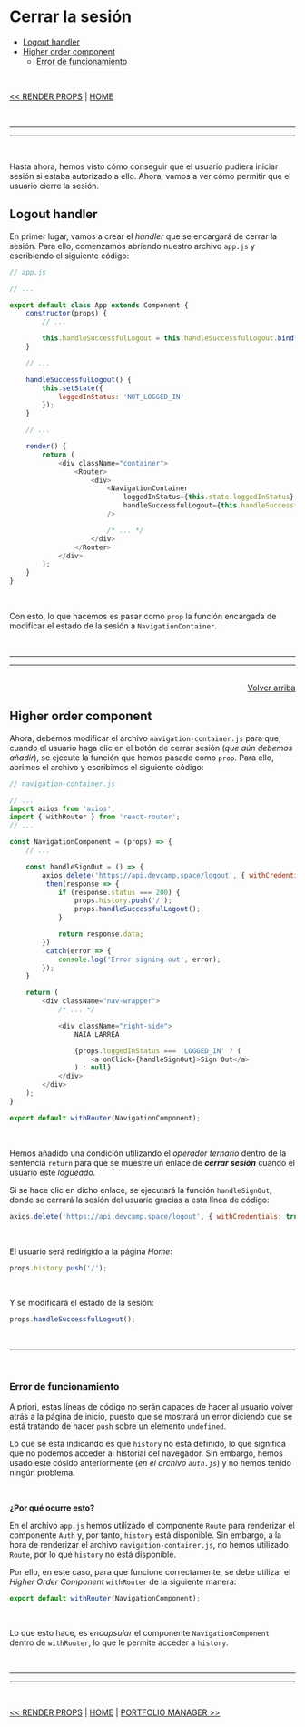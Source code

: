 # Cerrar la sesión

<div id='index'></div>

* [Logout handler](#logout-handler)
* [Higher order component](#higher-order-component)
    * [Error de funcionamiento](#error-de-funcionamiento)

<br/>

[<< RENDER PROPS](./23_render_props.md#render-props) | [HOME](../../../README.md#devcamp)


<br/><hr/>
<hr/><br/>


Hasta ahora, hemos visto cómo conseguir que el usuario pudiera iniciar sesión si estaba autorizado a ello. Ahora, vamos a ver cómo permitir que el usuario cierre la sesión.


## Logout handler

En primer lugar, vamos a crear el *handler* que se encargará de cerrar la sesión. Para ello, comenzamos abriendo nuestro archivo `app.js` y escribiendo el siguiente código:

```js
// app.js

// ...

export default class App extends Component {
    constructor(props) {
        // ...

        this.handleSuccessfulLogout = this.handleSuccessfulLogout.bind(this);
    }

    // ...

    handleSuccessfulLogout() {
        this.setState({
            loggedInStatus: 'NOT_LOGGED_IN'
        });
    }

    // ...

    render() {
        return (
            <div className="container">
                <Router>
                    <div>
                        <NavigationContainer
                            loggedInStatus={this.state.loggedInStatus}
                            handleSuccessfulLogout={this.handleSuccessfulLogout}
                        />

                        /* ... */
                    </div>
                </Router>
            </div>
        );
    }
}
```

<br/>

Con esto, lo que hacemos es pasar como `prop` la función encargada de modificar el estado de la sesión a `NavigationContainer`.


<br/><hr/>
<hr/><br/>


<div align='right'>
    <a href='#index'>Volver arriba</a>
</div>


## Higher order component

Ahora, debemos modificar el archivo `navigation-container.js` para que, cuando el usuario haga clic en el botón de cerrar sesión (*que aún debemos añadir*), se ejecute la función que hemos pasado como `prop`. Para ello, abrimos el archivo y escribimos el siguiente código:

```js
// navigation-container.js

// ...
import axios from 'axios';
import { withRouter } from 'react-router';
// ...

const NavigationComponent = (props) => {
    // ...

    const handleSignOut = () => {
        axios.delete('https://api.devcamp.space/logout', { withCredentials: true })
        .then(response => {
            if (response.status === 200) {
                props.history.push('/');
                props.handleSuccessfulLogout();
            }

            return response.data;
        })
        .catch(error => {
            console.log('Error signing out', error);
        });
    }

    return (
        <div className="nav-wrapper">
            /* ... */

            <div className="right-side">
                NAIA LARREA

                {props.loggedInStatus === 'LOGGED_IN' ? (
                    <a onClick={handleSignOut}>Sign Out</a>
                ) : null}
            </div>
        </div>
    );
}

export default withRouter(NavigationComponent);
```

<br/>

Hemos añadido una condición utilizando el *operador ternario* dentro de la sentencia `return` para que se muestre un enlace de ***cerrar sesión*** cuando el usuario esté *logueado*.

Si se hace clic en dicho enlace, se ejecutará la función `handleSignOut`, donde se cerrará la sesión del usuario gracias a esta línea de código:

```js
axios.delete('https://api.devcamp.space/logout', { withCredentials: true })
```

<br/>

El usuario será redirigido a la página *Home*:

```js
props.history.push('/');
```

<br/>

Y se modificará el estado de la sesión:

```js
props.handleSuccessfulLogout();
```


<br/><hr/><br/>


### Error de funcionamiento

A priori, estas líneas de código no serán capaces de hacer al usuario volver atrás a la página de inicio, puesto que se mostrará un error diciendo que se está tratando de hacer `push` sobre un elemento `undefined`.

Lo que se está indicando es que `history` no está definido, lo que significa que no podemos acceder al historial del navegador. Sin embargo, hemos usado este cósido anteriormente (*en el archivo `auth.js`*) y no hemos tenido ningún problema.

<br/>

**¿Por qué ocurre esto?**

En el archivo `app.js` hemos utilizado el componente `Route` para renderizar el componente `Auth` y, por tanto, `history` está disponible. Sin embargo, a la hora de renderizar el archivo `navigation-container.js`, no hemos utilizado `Route`, por lo que `history` no está disponible.

Por ello, en este caso, para que funcione correctamente, se debe utilizar el *Higher Order Component* `withRouter` de la siguiente manera:

```js
export default withRouter(NavigationComponent);
```

<br/>

Lo que esto hace, es *encapsular* el componente `NavigationComponent` dentro de `withRouter`, lo que le permite acceder a `history`.


<br/><hr/>
<hr/><br/>


[<< RENDER PROPS](./23_render_props.md#render-props) | [HOME](../../../README.md#devcamp) | [PORTFOLIO MANAGER >>](../08_portfolio_manager/25_crear_el_componente.md#crear-el-portfolio-manager)